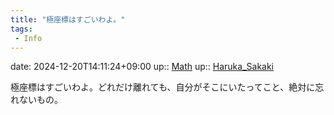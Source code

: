 ```yaml
---
title: "極座標はすごいわよ。"
tags:
 - Info
---
```


date: 2024-12-20T14:11:24+09:00
up:: [Math](Bar/Novel/Topics/Math.md)
up:: [Haruka_Sakaki](Bar/Novel/Nacaria/Haruka_Sakaki.md)

極座標はすごいわよ。どれだけ離れても、自分がそこにいたってこと、絶対に忘れないもの。